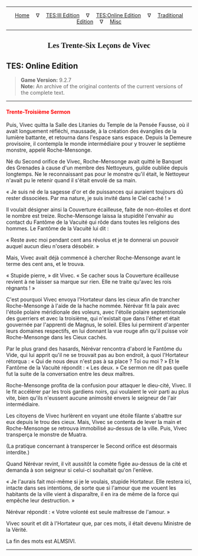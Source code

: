 
---

<!-- Jekyll Page Links -->

<center>
<a href="../../../../index.html">Home</a>
&emsp;&nabla;&emsp;
<a href="../../../index-tes3.html">TES:III Edition</a>
&emsp;&nabla;&emsp;
<a href="../../../index-teso.html">TES:Online Edition</a>
&emsp;&nabla;&emsp;
<a href="../../../index-traditional.html">Traditional Edition</a>
&emsp;&nabla;&emsp;
<a href="../../../index-misc.html">Misc</a>
</center>

<!-- Markdown Body Below: -->

---

<center>
<h2><span style="font-family:Georgia">Les Trente-Six Leçons de Vivec</span></h2>
</center>

## TES: Online Edition

> __Game Version:__ 9.2.7\
> __Note:__ An archive of the original contents of the current versions of the complete text.

---

#### <span style="color:red">Trente-Troisième Sermon</span>

Puis, Vivec quitta la Salle des Litanies du Temple de la Pensée Fausse, où il avait longuement réfléchi, maussade, à la création des évangiles de la lumière battante, et retourna dans l'espace sans espace. Depuis la Demeure provisoire, il contempla le monde intermédiaire pour y trouver le septième monstre, appelé Roche-Mensonge.

Né du Second orifice de Vivec, Roche-Mensonge avait quitté le Banquet des Grenades à cause d'un membre des Nettoyeurs, guilde oubliée depuis longtemps. Ne le reconnaissant pas pour le monstre qu'il était, le Nettoyeur n'avait pu le retenir quand il s'était envolé de sa main.

« Je suis né de la sagesse d'or et de puissances qui auraient toujours dû rester dissociées. Par ma nature, je suis invité dans le Ciel caché ! »

Il voulait désigner ainsi la Couverture écailleuse, faite de non-étoiles et dont le nombre est treize. Roche-Mensonge laissa la stupidité l'envahir au contact du Fantôme de la Vacuité qui rôde dans toutes les religions des hommes. Le Fantôme de la Vacuité lui dit :

« Reste avec moi pendant cent ans révolus et je te donnerai un pouvoir auquel aucun dieu n'osera désobéir. »

Mais, Vivec avait déjà commencé à chercher Roche-Mensonge avant le terme des cent ans, et le trouva.

« Stupide pierre, » dit Vivec. « Se cacher sous la Couverture écailleuse revient à ne laisser sa marque sur rien. Elle ne traite qu'avec les rois régnants ! »

C'est pourquoi Vivec envoya l'Hortateur dans les cieux afin de trancher Roche-Mensonge à l'aide de la hache nommée. Nérévar fit la paix avec l'étoile polaire méridionale des voleurs, avec l'étoile polaire septentrionale des guerriers et avec la troisième, qui n'existait que dans l'éther et était gouvernée par l'apprenti de Magnus, le soleil. Elles lui permirent d'arpenter leurs domaines respectifs, en lui donnant la vue rouge afin qu'il puisse voir Roche-Mensonge dans les Cieux cachés.

Par le plus grand des hasards, Nérévar rencontra d'abord le Fantôme du Vide, qui lui apprit qu'il ne se trouvait pas au bon endroit, à quoi l'Hortateur rétorqua : « Qui de nous deux n'est pas à sa place ? Toi ou moi ? » Et le Fantôme de la Vacuité répondit : « Les deux. » Ce sermon ne dit pas quelle fut la suite de la conversation entre les deux maîtres.

Roche-Mensonge profita de la confusion pour attaquer le dieu-cité, Vivec. Il le fit accélérer par les trois gardiens noirs, qui voulaient le voir parti au plus vite, bien qu'ils n'eussent aucune animosité envers le seigneur de l'air intermédiaire.

Les citoyens de Vivec hurlèrent en voyant une étoile filante s'abattre sur eux depuis le trou des cieux. Mais, Vivec se contenta de lever la main et Roche-Mensonge se retrouva immobilisé au-dessus de la ville. Puis, Vivec transperça le monstre de Muatra.

(La pratique concernant à transpercer le Second orifice est désormais interdite.)

Quand Nérévar revint, il vit aussitôt la comète figée au-dessus de la cité et demanda à son seigneur si celui-ci souhaitait qu'on l'enlève.

« Je l'aurais fait moi-même si je le voulais, stupide Hortateur. Elle restera ici, intacte dans ses intentions, de sorte que si l'amour que me vouent les habitants de la ville vient à disparaître, il en ira de même de la force qui empêche leur destruction. »

Nérévar répondit : « Votre volonté est seule maîtresse de l'amour. »

Vivec sourit et dit à l'Hortateur que, par ces mots, il était devenu Ministre de la Vérité.

La fin des mots est ALMSIVI.

---
